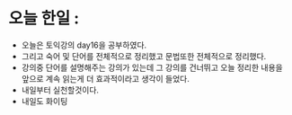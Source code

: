 # 오늘 한일 :
  - 오늘은 토익강의 day16을 공부하였다.
  - 그리고 숙어 및 단어를 전체적으로 정리했고 문법또한 전체적으로 정리했다.
  - 강의중 단어를 설명해주는 강의가 있는데 그 강의를 건너뛰고 오늘 정리한 내용을 앞으로 계속 읽는게 더 효과적이라고 생각이 들었다.
  - 내일부터 실천할것이다.
  - 내일도 화이팅
